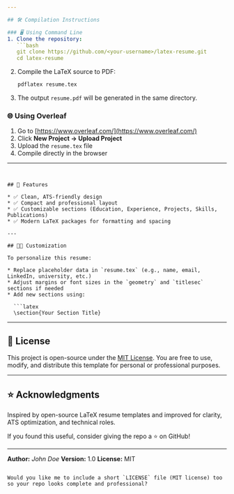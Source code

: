 ```yaml
---

## 🛠️ Compilation Instructions

### 🖥️ Using Command Line
1. Clone the repository:
   ```bash
   git clone https://github.com/<your-username>/latex-resume.git
   cd latex-resume
````

2. Compile the LaTeX source to PDF:

   ```bash
   pdflatex resume.tex
   ```
3. The output `resume.pdf` will be generated in the same directory.

### 🌐 Using Overleaf

1. Go to [https://www.overleaf.com/](https://www.overleaf.com/)
2. Click **New Project → Upload Project**
3. Upload the `resume.tex` file
4. Compile directly in the browser

---
```


## 🧰 Features

* ✅ Clean, ATS-friendly design
* ✅ Compact and professional layout
* ✅ Customizable sections (Education, Experience, Projects, Skills, Publications)
* ✅ Modern LaTeX packages for formatting and spacing

---

## 🧑‍💻 Customization

To personalize this resume:

* Replace placeholder data in `resume.tex` (e.g., name, email, LinkedIn, university, etc.)
* Adjust margins or font sizes in the `geometry` and `titlesec` sections if needed
* Add new sections using:

  ```latex
  \section{Your Section Title}
  ```

---

## 🪪 License

This project is open-source under the [MIT License](LICENSE).
You are free to use, modify, and distribute this template for personal or professional purposes.

---

## ⭐ Acknowledgments

Inspired by open-source LaTeX resume templates and improved for clarity, ATS optimization, and technical roles.

If you found this useful, consider giving the repo a ⭐ on GitHub!

---

**Author:** *John Doe*
**Version:** 1.0
**License:** MIT

```

Would you like me to include a short `LICENSE` file (MIT license) too so your repo looks complete and professional?
```
